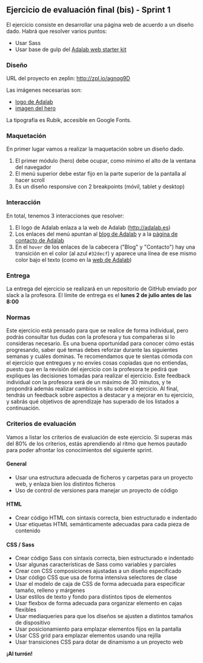 ## Ejercicio de evaluación final (bis) - Sprint 1

El ejercicio consiste en desarrollar una página web de acuerdo a un diseño dado. Habrá que resolver varios puntos:
- Usar Sass
- Usar base de gulp del [Adalab web starter kit](https://github.com/Adalab/Adalab-web-starter-kit)

### Diseño

URL del proyecto en zeplin: http://zpl.io/agnqg9D

Las imágenes necesarias son:
- [logo de Adalab](http://adalab.es/wp-content/uploads/2016/08/logo_adalab_80px.png)
- [imagen del hero](https://unsplash.com/photos/3LTht2nxd34)

La tipografía es Rubik, accesible en Google Fonts.

### Maquetación

En primer lugar vamos a realizar la maquetación sobre un diseño dado.
1. El primer módulo (hero) debe ocupar, como mínimo el alto de la ventana del navegador
2. El menú superior debe estar fijo en la parte superior de la pantalla al hacer scroll
3. Es un diseño responsive con 2 breakpoints (móvil, tablet y desktop)

### Interacción
En total, tenemos 3 interacciones que resolver:
1. El logo de Adalab enlaza a la web de Adalab (http://adalab.es)
2. Los enlaces del menú apuntan al [blog de Adalab](http://medium.com/adalab) y a la [página de contacto de Adalab](http://adalab.es/contacto/)
4. En el `hover` de los enlaces de la cabecera ("Blog" y "Contacto") hay una transición en el color (al azul `#32decf`) y aparece una línea de ese mismo color bajo el texto (como en la [web de Adalab](http://adalab.es))

### Entrega

La entrega del ejercicio se realizará en un repositorio de GitHub enviado por slack a la profesora. El límite de entrega es el **lunes 2 de julio antes de las 8:00**

### Normas

Este ejercicio está pensado para que se realice de forma individual,  pero podrás consultar tus dudas con la profesora y tus compañeras si lo consideras necesario. Es una buena oportunidad para conocer cómo estás progresando, saber qué temas debes reforzar durante las siguientes semanas y cuáles dominas. Te recomendamos que te sientas cómoda con el ejercicio que entregues y no envíes cosas copiadas que no entiendas, puesto que en la revisión del ejercicio con la profesora te pedirá que expliques las decisiones tomadas para realizar el ejercicio. Este feedback individual con la profesora será de un máximo de 30 minutos, y te propondrá además realizar cambios in situ sobre el ejercicio. Al final, tendrás un feedback sobre aspectos a destacar y a mejorar en tu ejercicio, y sabrás qué objetivos de aprendizaje has superado de los listados a continuación.

### Criterios de evaluación

Vamos a listar los criterios de evaluación de este ejercicio. Si superas más del 80% de los criterios, estás aprendiendo al ritmo que hemos pautado para poder afrontar los conocimientos del siguiente sprint.

#### General
- Usar una estructura adecuada de ficheros y carpetas para un proyecto web, y enlaza bien los distintos ficheros
- Uso de control de versiones para manejar un proyecto de código

#### HTML
- Crear código HTML con sintaxis correcta, bien estructurado e indentado
- Usar etiquetas HTML semánticamente adecuadas para cada pieza de contenido

#### CSS / Sass
- Crear código Sass con sintaxis correcta, bien estructurado e indentado
- Usar algunas características de Sass como variables y parciales
- Crear con CSS composiciones ajustadas a un diseño especificado
- Usar código CSS que usa de forma intensiva selectores de clase
- Usar el modelo de caja de CSS de forma adecuada para especificar tamaño, relleno y márgenes
- Usar estilos de texto y fondo para distintos tipos de elementos
- Usar flexbox de forma adecuada para organizar elemento en cajas flexibles
- Usar mediaqueries para que los diseños se ajusten a distintos tamaños de dispositivo
- Usar posicionamiento para emplazar elementos fijos en la pantalla
- Usar CSS grid para emplazar elementos usando una rejilla
- Usar transiciones CSS para dotar de dinamismo a un proyecto web

**¡Al turrón!**
